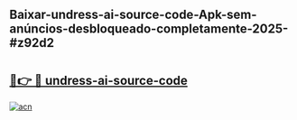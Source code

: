 ## Baixar-undress-ai-source-code-Apk-sem-anúncios-desbloqueado-completamente-2025-#z92d2

# <h2><a href="https://ainizakaria.my?title=undress-ai-source-code&ref=20M">🔗👉 🔴 undress-ai-source-code</a></h2>

[![acn](https://github.com/user-attachments/assets/0f9c940e-d8b0-45ae-aac7-cd30a18b3e1c)](https://ainizakaria.my?title=undress-ai-source-code&ref=20M)

